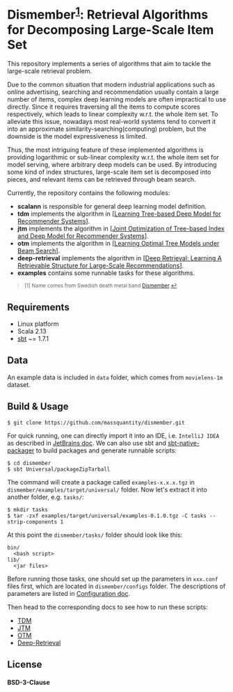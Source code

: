 # Dismember<sup><a href="#fn1" id="ref1">1</a></sup>: Retrieval Algorithms for Decomposing Large-Scale Item Set

This repository implements a series of algorithms that aim to tackle the large-scale retrieval problem.

Due to the common situation that modern industrial applications such as online advertising, searching and recommendation usually contain a large number of items, complex deep learning models are often impractical to use directly. Since it requires traversing all the items to compute scores respectively, which leads to linear complexity w.r.t. the whole item set. To alleviate this issue, nowadays most real-world systems tend to convert it into an approximate similarity-searching(computing) problem, but the downside is the model expressiveness is limited.

Thus, the most intriguing feature of these implemented algorithms is providing logarithmic or sub-linear complexity w.r.t. the whole item set for model serving, where arbitrary deep models can be used. By introducing some kind of index structures, large-scale item set is decomposed into pieces, and relevant items can be retrieved through beam search.

Currently, the repository contains the following modules:

+ **scalann** is responsible for general deep learning model definition.
+ **tdm** implements the algorithm in [[Learning Tree-based Deep Model for Recommender Systems](https://arxiv.org/pdf/1801.02294.pdf)].
+ **jtm** implements the algorithm in [[Joint Optimization of Tree-based Index and Deep Model for Recommender Systems](https://arxiv.org/pdf/1902.07565.pdf)].
+ **otm** implements the algorithm in [[Learning Optimal Tree Models under Beam Search](https://arxiv.org/pdf/2006.15408.pdf)].
+ **deep-retrieval** implements the algorithm in [[Deep Retrieval: Learning A Retrievable Structure for Large-Scale Recommendations](https://arxiv.org/abs/2007.07203)].
+ **examples** contains some runnable tasks for these algorithms.

> <sup id="fn1">[1] Name comes from Swedish death metal band [Dismember](https://en.wikipedia.org/wiki/Dismember_(band)) <a href="#ref1" title="Jump back to footnote 1 in the text.">↩</a></sup>

## Requirements

+ Linux platform
+ Scala 2.13
+ [sbt](https://www.scala-sbt.org/) ~= 1.7.1

## Data

An example data is included in `data` folder, which comes from `movielens-1m` dataset.

## Build & Usage

```shell
$ git clone https://github.com/massquantity/dismember.git
```

For quick running, one can directly import it into an IDE, i.e. `IntelliJ IDEA` as described in [JetBrains doc](https://www.jetbrains.com/help/idea/sbt-support.html#import_sbt). We can also use sbt and [sbt-native-packager](https://sbt-native-packager.readthedocs.io/en/latest/index.html) to build packages and generate runnable scripts:

```shell
$ cd dismember
$ sbt Universal/packageZipTarball
```

The command will create a package called `examples-x.x.x.tgz` in `dismember/examples/target/universal/` folder. Now let's extract it into another folder, e.g. `tasks/`:

```shell
$ mkdir tasks
$ tar -zxf examples/target/universal/examples-0.1.0.tgz -C tasks --strip-components 1
```

At this point the `dismember/tasks/` folder should look like this:

```
bin/
  <bash script>
lib/
  <jar files>
```

Before running those tasks, one should set up the parameters in `xxx.conf` files first, which are located in `dismember/configs` folder. The descriptions of parameters are listed in [Configuration doc](https://github.com/massquantity/dismember/blob/main/doc/configuration.md).

Then head to the corresponding docs to see how to run these scripts:

+ [TDM](https://github.com/massquantity/dismember/blob/main/doc/TDM.md)
+ [JTM](https://github.com/massquantity/dismember/blob/main/doc/JTM.md)
+ [OTM](https://github.com/massquantity/dismember/blob/main/doc/OTM.md)
+ [Deep-Retrieval](https://github.com/massquantity/dismember/blob/main/doc/Deep-Retrieval.md)



## License

#### BSD-3-Clause
